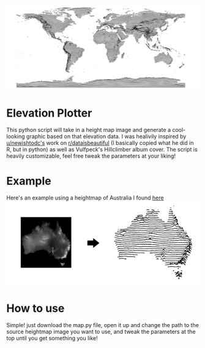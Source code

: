 ![World heightmap graphic](https://github.com/RabidSheep55/ElevationPlotter/blob/master/Images/World.png)

# Elevation Plotter
This python script will take in a height map image and generate a cool-looking graphic based on that elevation data.
I was healivily inspired by [u/newishtodc's](https://www.reddit.com/user/newishtodc/) work on [r/dataisbeautiful](https://www.reddit.com/r/dataisbeautiful/) (I basically copied what he did in R, but in python) as well as Vulfpeck's Hillclimber album cover. The script is heavily customizable, feel free tweak the parameters at your liking!

# Example
Here's an example using a heightmap of Australia I found [here](http://i.imgur.com/Sc2wB.jpg)
![Australia example graphic](https://github.com/RabidSheep55/ElevationPlotter/blob/master/Example.jpg)

# How to use
Simple! just download the map.py file, open it up and change the path to the source heightmap image you want to use, and tweak the parameters at the top until you get something you like!
